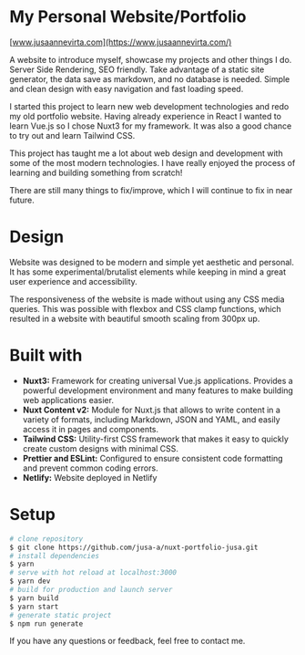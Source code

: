 # My Personal Website/Portfolio

[www.jusaannevirta.com](https://www.jusaannevirta.com/)

A website to introduce myself, showcase my projects and other things I do.
Server Side Rendering, SEO friendly. Take advantage of a static site generator,
the data save as markdown, and no database is needed. Simple and clean design
with easy navigation and fast loading speed.

I started this project to learn new web development technologies and redo my old
portfolio website. Having already experience in React I wanted to learn Vue.js
so I chose Nuxt3 for my framework. It was also a good chance to try out and
learn Tailwind CSS.

This project has taught me a lot about web design and development with some of
the most modern technologies. I have really enjoyed the process of learning and
building something from scratch!

There are still many things to fix/improve, which I will continue to fix in near
future.

# Design

Website was designed to be modern and simple yet aesthetic and personal. It has
some experimental/brutalist elements while keeping in mind a great user
experience and accessibility.

The responsiveness of the website is made without using any CSS media queries.
This was possible with flexbox and CSS clamp functions, which resulted in a
website with beautiful smooth scaling from 300px up.

# Built with

-   **Nuxt3:** Framework for creating universal Vue.js applications. Provides a
    powerful development environment and many features to make building web
    applications easier.
-   **Nuxt Content v2:** Module for Nuxt.js that allows to write content in a
    variety of formats, including Markdown, JSON and YAML, and easily access it
    in pages and components.
-   **Tailwind CSS:** Utility-first CSS framework that makes it easy to quickly
    create custom designs with minimal CSS.
-   **Prettier and ESLint:** Configured to ensure consistent code formatting and
    prevent common coding errors.
-   **Netlify:** Website deployed in Netlify

# Setup

```bash
# clone repository
$ git clone https://github.com/jusa-a/nuxt-portfolio-jusa.git
# install dependencies
$ yarn
# serve with hot reload at localhost:3000
$ yarn dev
# build for production and launch server
$ yarn build
$ yarn start
# generate static project
$ npm run generate
```

If you have any questions or feedback, feel free to contact me.
